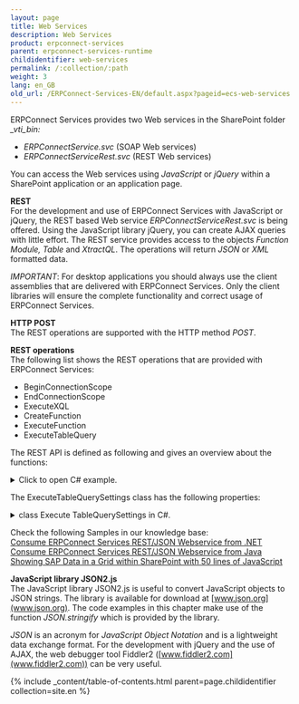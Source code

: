 ```yaml
---
layout: page
title: Web Services
description: Web Services
product: erpconnect-services
parent: erpconnect-services-runtime
childidentifier: web-services
permalink: /:collection/:path
weight: 3
lang: en_GB
old_url: /ERPConnect-Services-EN/default.aspx?pageid=ecs-web-services
---
```


ERPConnect Services provides two Web services in the SharePoint folder *_vti_bin:*

- *ERPConnectService.svc* (SOAP Web services)
- *ERPConnectServiceRest.svc* (REST Web services)

You can access the Web services using *JavaScript* or *jQuery* within a SharePoint application or an application page.

**REST**<br>
For the development and use of ERPConnect Services with JavaScript or jQuery, the REST based Web service *ERPConnectServiceRest.svc* is being offered. Using the JavaScript library jQuery, you can create AJAX queries with little effort.
The REST service provides access to the objects *Function Module, Table* and *XtractQL*. The operations will return *JSON* or *XML* formatted data. 

*IMPORTANT*: For desktop applications you should always use the client assemblies that are delivered with ERPConnect Services. Only the client libraries will ensure the complete functionality and correct usage of ERPConnect Services.

**HTTP POST**<br>
The REST operations are supported with the HTTP method *POST*. 

**REST operations**<br>
The following list shows the REST operations that are provided with ERPConnect Services:
- BeginConnectionScope
- EndConnectionScope
- ExecuteXQL
- CreateFunction
- ExecuteFunction
- ExecuteTableQuery

The REST API is defined as following and gives an overview about the functions:



<details>
<summary>Click to open C# example.</summary>
{% highlight csharp %}
[ServiceContract(Namespace = ERPConnectServiceNamespaces.Contract)]
public interface IERPConnectServiceWSRest
{
  #region Connection Scope Operations
 
  // NOTE: WebMessageBodyStyle.WrappedRequest is not supported for single parameters (see JsonOperationFormatterBehavior)
  [OperationContract]
  [WebInvoke(RequestFormat = WebMessageFormat.Json)]
  ERPExecutionInfo BeginConnectionScope(string applicationName);
 
  [OperationContract]
  [WebInvoke(BodyStyle = WebMessageBodyStyle.WrappedRequest, RequestFormat = WebMessageFormat.Json)]
  ERPExecutionInfo EndConnectionScope(string applicationName, ERPConnectionScope connectionScope);
 
  #endregion
 
  #region XQL Operations
 
  [OperationContract]
  [WebInvoke(BodyStyle = WebMessageBodyStyle.WrappedRequest, RequestFormat = WebMessageFormat.Json)]
  ERPExecutionInfo ExecuteXQL(string applicationName, ERPConnectionScope connectionScope, string query);
 
  #endregion
 
  #region Function Module Operations
 
  [OperationContract]
  [WebInvoke(BodyStyle = WebMessageBodyStyle.WrappedRequest, RequestFormat = WebMessageFormat.Json)]
  ERPExecutionInfo CreateFunction(string applicationName, ERPConnectionScope connectionScope, string name);
 
  [OperationContract]
  [WebInvoke(BodyStyle = WebMessageBodyStyle.WrappedRequest, RequestFormat = WebMessageFormat.Json)]
  ERPExecutionInfo ExecuteFunction(string applicationName, ERPConnectionScope connectionScope, ERPFunction function);
 
  #endregion
 
  #region Table Operations
 
  [OperationContract]
  [WebInvoke(BodyStyle = WebMessageBodyStyle.WrappedRequest, RequestFormat = WebMessageFormat.Json)]
  ERPExecutionInfo ExecuteTableQuery(string applicationName, ERPConnectionScope connectionScope, string tableName, ExecuteTableQuerySettings settings);
 
  #endregion
}
{% endhighlight %}
</details>

The ExecuteTableQuerySettings class has the following properties:



<details>
<summary>class Execute TableQuerySettings in C#.</summary>
{% highlight csharp %}
region class ExecuteTableQuerySettings
public class ExecuteTableQuerySettings
    {
        public int RowSkip { get; set; }
        public int RowCount { get; set; }
        public string WhereClause { get; set; }
        public string OrderClause { get; set; }
        public string CustomFunction { get; set; }
        public bool UseMultibyteExtraction { get; set; }
        public ERPCollection Fields { get; set; }     
    }
#endregion
{% endhighlight %}
</details>

Check the following Samples in our knowledge base:<br> 
[Consume ERPConnect Services REST/JSON Webservice from .NET](https://my.theobald-software.com/index.php?/Knowledgebase/Article/View/109/53/consume-erpconnect-services-restjson-webservice-from-net)<br>
[Consume ERPConnect Services REST/JSON Webservice from Java](https://my.theobald-software.com/index.php?/Knowledgebase/Article/View/110/53/consume-erpconnect-services-restjson-webservice-from-java)<br>
[Showing SAP Data in a Grid within SharePoint with 50 lines of JavaScript](https://my.theobald-software.com/index.php?/Knowledgebase/Article/View/108/53/showing-sap-data-in-a-grid-within-sharepoint-with-50-lines-of-javascript)<br>

**JavaScript library JSON2.js**<br>
The JavaScript library JSON2.js is useful to convert JavaScript objects to JSON strings. The library is available for download at [www.json.org](www.json.org). The code examples in this chapter make use of the function *JSON.stringify* which is provided by the library.

*JSON* is an acronym for *JavaScript Object Notation* and is a lightweight data exchange format. For the development with jQuery and the use of AJAX, the web debugger tool Fiddler2 ([www.fiddler2.com](www.fiddler2.com)) can be very useful.

{% include _content/table-of-contents.html parent=page.childidentifier collection=site.en %}